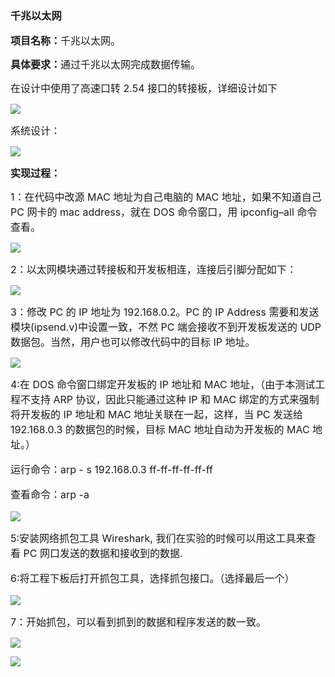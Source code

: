### 千兆以太网

**<span style="font-size:16px;">项目名称：</span>**<span style="font-size:16px;">千兆以太网。</span>

**<span style="font-size:16px;">具体要求：</span>**<span style="font-size:16px;">通过千兆以太网完成数据传输。</span>

<span style="font-size:16px;">
在设计中使用了高速口转 2.54 接口的转接板，详细设计如下

</span>

![](https://rvboards.org/rvboards/dasdu8syrbgvtzvhfj12f4d5/images_dir/1628068876/81.png)

<span style="font-size:16px;">
系统设计：

</span>

![](https://rvboards.org/rvboards/dasdu8syrbgvtzvhfj12f4d5/images_dir/1628068929/82.png)

**<span style="font-size:16px;">实现过程：</span>**

<span style="font-size:16px;">
1：在代码中改源 MAC 地址为自己电脑的 MAC 地址，如果不知道自己 PC 网卡的 mac address，就在 DOS 命令窗口，用 ipconfig–all 命令查看。

</span>

![](https://rvboards.org/rvboards/dasdu8syrbgvtzvhfj12f4d5/images_dir/1628069033/83.png)

<span style="font-size:16px;">
2：以太网模块通过转接板和开发板相连，连接后引脚分配如下：

</span>

![](https://rvboards.org/rvboards/dasdu8syrbgvtzvhfj12f4d5/images_dir/1628069126/84.png)

<span style="font-size:16px;">
3：修改 PC 的 IP 地址为 192.168.0.2。PC 的 IP Address 需要和发送模块(ipsend.v)中设置一致，不然 PC 端会接收不到开发板发送的 UDP 数据包。当然，用户也可以修改代码中的目标 IP 地址。

</span>

![](https://rvboards.org/rvboards/dasdu8syrbgvtzvhfj12f4d5/images_dir/1628069185/85.png)

<span style="font-size:16px;">
4:在 DOS 命令窗口绑定开发板的 IP 地址和 MAC 地址，（由于本测试工程不支持 ARP 协议，因此只能通过这种 IP 和 MAC 绑定的方式来强制将开发板的 IP 地址和 MAC 地址关联在一起，这样，当 PC 发送给 192.168.0.3 的数据包的时候，目标 MAC 地址自动为开发板的 MAC 地址。）

运行命令：arp - s 192.168.0.3 ff-ff-ff-ff-ff-ff

查看命令：arp -a

</span>

![](https://rvboards.org/rvboards/dasdu8syrbgvtzvhfj12f4d5/images_dir/1628069278/86.png)

<span style="font-size:16px;">
5:安装网络抓包工具 Wireshark, 我们在实验的时候可以用这工具来查看 PC 网口发送的数据和接收到的数据.

6:将工程下板后打开抓包工具，选择抓包接口。（选择最后一个）

</span>

![](https://rvboards.org/rvboards/dasdu8syrbgvtzvhfj12f4d5/images_dir/1628069352/87.png)

<span style="font-size:16px;">
7：开始抓包，可以看到抓到的数据和程序发送的数一致。

</span>

![](https://rvboards.org/rvboards/dasdu8syrbgvtzvhfj12f4d5/images_dir/1628069430/88.png)

![](https://rvboards.org/rvboards/dasdu8syrbgvtzvhfj12f4d5/images_dir/1628069459/89.png)


